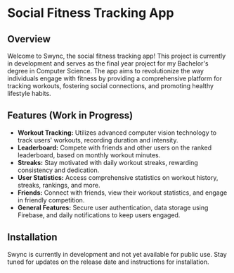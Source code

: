 # Social Fitness Tracking App

## Overview

Welcome to Swync, the social fitness tracking app! This project is currently in development and serves as the final year project for my Bachelor's degree in Computer Science. The app aims to revolutionize the way individuals engage with fitness by providing a comprehensive platform for tracking workouts, fostering social connections, and promoting healthy lifestyle habits.

## Features (Work in Progress)

- **Workout Tracking:** Utilizes advanced computer vision technology to track users' workouts, recording duration and intensity.
- **Leaderboard:** Compete with friends and other users on the ranked leaderboard, based on monthly workout minutes.
- **Streaks:** Stay motivated with daily workout streaks, rewarding consistency and dedication.
- **User Statistics:** Access comprehensive statistics on workout history, streaks, rankings, and more.
- **Friends:** Connect with friends, view their workout statistics, and engage in friendly competition.
- **General Features:** Secure user authentication, data storage using Firebase, and daily notifications to keep users engaged.

## Installation

Swync is currently in development and not yet available for public use. Stay tuned for updates on the release date and instructions for installation.
